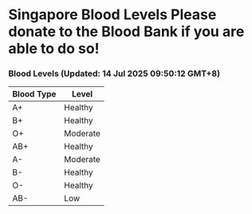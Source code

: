 Singapore Blood Levels
 Please donate to the Blood Bank if you are able to do so!
================================================================================================================================

### Blood Levels (Updated: 14 Jul 2025 09:50:12 GMT+8)
| Blood Type | Level     |
|------------|-----------|
| A+     | Healthy |
| B+     | Healthy |
| O+     | Moderate |
| AB+     | Healthy |
| A-     | Moderate |
| B-     | Healthy |
| O-     | Healthy |
| AB-     | Low |
